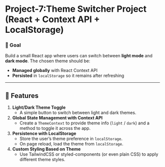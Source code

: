 # Project-7:Theme Switcher Project (React + Context API + LocalStorage)

### 🎯 Goal

Build a small React app where users can switch between **light mode** and **dark mode**. The chosen theme should be:

- **Managed globally** with React Context API
- **Persisted** in `localStorage` so it remains after refreshing

---

## 🔑 Features

1. **Light/Dark Theme Toggle**
    - A simple button to switch between light and dark themes.
2. **Global State Management with Context API**
    - Create a `ThemeContext` to provide theme info (`light` / `dark`) and a method to toggle it across the app.
3. **Persistence with LocalStorage**
    - Store the user’s theme preference in `localStorage`.
    - On page reload, load the theme from `localStorage`.
4. **Custom Styling Based on Theme**
    - Use TailwindCSS or styled-components (or even plain CSS) to apply different theme styles.
